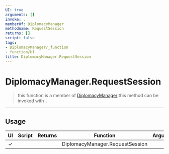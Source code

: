 ```yaml
---
UI: true
arguments: []
invoke: .
memberOf: DiplomacyManager
methodname: RequestSession
returns: []
script: false
tags:
- DiplomacyManager/_function
- function/UI
title: DiplomacyManager.RequestSession
---
```

# DiplomacyManager.RequestSession
> this function is a member of [DiplomacyManager](civ-6/lua/DiplomacyManager.md)
> this method can be invoked with `.`
-----
## Usage
|  UI | Script | Returns | Function | Arguments |
|:---:|:------:|-------:|:--------:|:---------|
|✓| ||DiplomacyManager.RequestSession||
